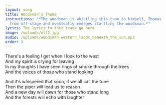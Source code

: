 ```yaml
---
layout: song
title: Woodsman's Theme
instructions: "*The woodsman is whistling this tune to himself, Thomas observes
  from off-stage and eventually emerges startling the woodsman.*"
lyrics: The lyrics to this track go here
image: /uploads/elf2.jpg
audio: /uploads/woodsman-western_lands_beneath_the_sun.mp3
order: 3
---
```

There's a feeling I get when I look to the west\
And my spirit is crying for leaving\
In my thoughts I have seen rings of smoke through the trees\
And the voices of those who stand looking

And it's whispered that soon, if we all call the tune\
Then the piper will lead us to reason\
And a new day will dawn for those who stand long\
And the forests will echo with laughter